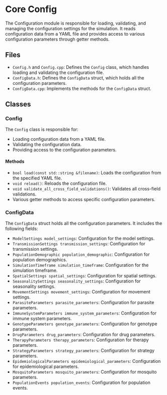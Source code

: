 # Core Config

The Configuration module is responsible for loading, validating, and managing the configuration settings for the simulation. It reads configuration data from a YAML file and provides access to various configuration parameters through getter methods.

## Files

- `Config.h` and `Config.cpp`: Defines the `Config` class, which handles loading and validating the configuration file.
- `ConfigData.h`: Defines the `ConfigData` struct, which holds all the configuration parameters.
- `ConfigData.cpp`: Implements the methods for the `ConfigData` struct.

## Classes

### Config

The `Config` class is responsible for:

- Loading configuration data from a YAML file.
- Validating the configuration data.
- Providing access to the configuration parameters.

#### Methods

- `bool load(const std::string &filename)`: Loads the configuration from the specified YAML file.
- `void reload()`: Reloads the configuration file.
- `void validate_all_cross_field_validations()`: Validates all cross-field validations.
- Various getter methods to access specific configuration parameters.

### ConfigData

The `ConfigData` struct holds all the configuration parameters. It includes the following fields:

- `ModelSettings model_settings`: Configuration for the model settings.
- `TransmissionSettings transmission_settings`: Configuration for transmission settings.
- `PopulationDemographic population_demographic`: Configuration for population demographics.
- `SimulationTimeframe simulation_timeframe`: Configuration for the simulation timeframe.
- `SpatialSettings spatial_settings`: Configuration for spatial settings.
- `SeasonalitySettings seasonality_settings`: Configuration for seasonality settings.
- `MovementSettings movement_settings`: Configuration for movement settings.
- `ParasiteParameters parasite_parameters`: Configuration for parasite parameters.
- `ImmuneSystemParameters immune_system_parameters`: Configuration for immune system parameters.
- `GenotypeParameters genotype_parameters`: Configuration for genotype parameters.
- `DrugParameters drug_parameters`: Configuration for drug parameters.
- `TherapyParameters therapy_parameters`: Configuration for therapy parameters.
- `StrategyParameters strategy_parameters`: Configuration for strategy parameters.
- `EpidemiologicalParameters epidemiological_parameters`: Configuration for epidemiological parameters.
- `MosquitoParameters mosquito_parameters`: Configuration for mosquito parameters.
- `PopulationEvents population_events`: Configuration for population events.

